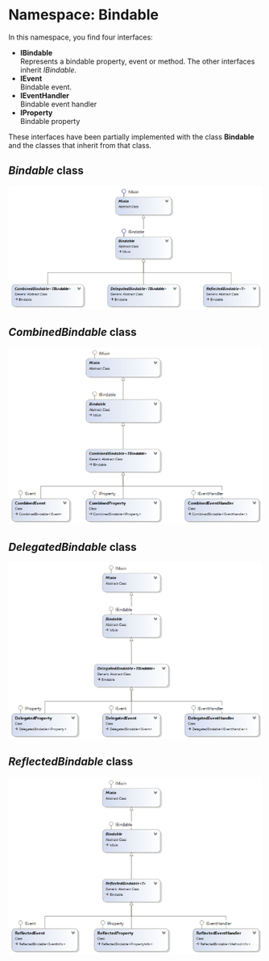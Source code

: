 ﻿# Namespace: Bindable

In this namespace, you find four interfaces:

- **IBindable**    
  Represents a bindable property, event or method. The other interfaces inherit *IBindable*.
- **IEvent**    
  Bindable event.
- **IEventHandler**    
  Bindable event handler
- **IProperty**    
  Bindable property

These interfaces have been partially implemented with the class **Bindable** and the classes that 
inherit from that class.

## *Bindable* class 

![Bindable class and subclasses](Bindable.png)

## *CombinedBindable* class

![CombinedBindable class and subclasses](CombinedBindable.png)

## *DelegatedBindable* class

![DelegatedBindable class and subclasses](DelegatedBindable.png)

## *ReflectedBindable* class

![ReflectedBindable class and subclasses](ReflectedBindable.png)